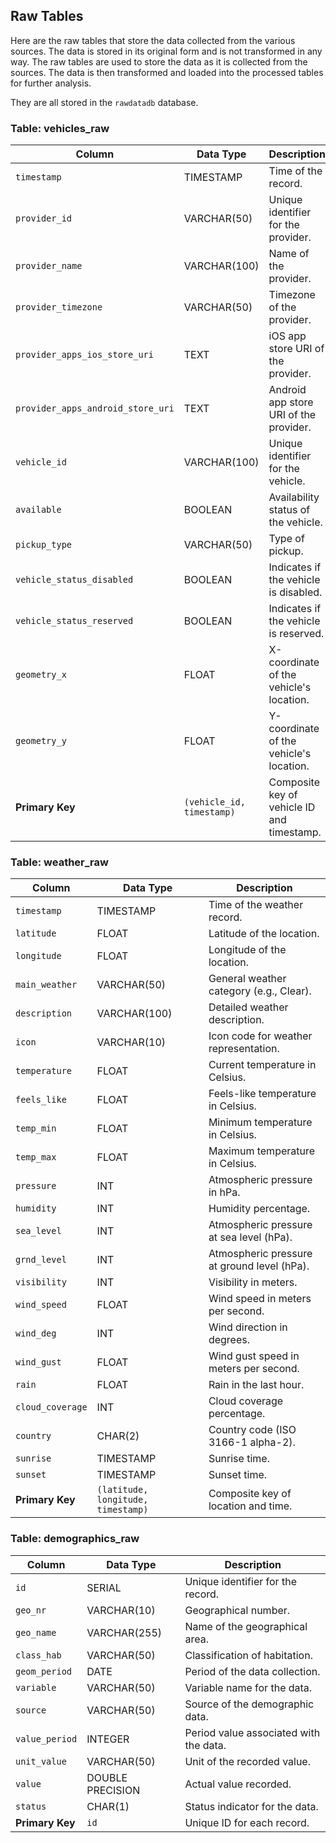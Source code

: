 ## Raw Tables

Here are the raw tables that store the data collected from the various sources. The data is stored in its original form and is not transformed in any way. The raw tables are used to store the data as it is collected from the sources. The data is then transformed and loaded into the processed tables for further analysis.

They are all stored in the `rawdatadb` database.

### **Table: vehicles_raw**
| Column                       | Data Type      | Description                                  |
|------------------------------|----------------|----------------------------------------------|
| `timestamp`                  | TIMESTAMP      | Time of the record.                         |
| `provider_id`                | VARCHAR(50)    | Unique identifier for the provider.         |
| `provider_name`              | VARCHAR(100)   | Name of the provider.                       |
| `provider_timezone`          | VARCHAR(50)    | Timezone of the provider.                   |
| `provider_apps_ios_store_uri`| TEXT           | iOS app store URI of the provider.          |
| `provider_apps_android_store_uri` | TEXT     | Android app store URI of the provider.      |
| `vehicle_id`                 | VARCHAR(100)   | Unique identifier for the vehicle.          |
| `available`                  | BOOLEAN        | Availability status of the vehicle.         |
| `pickup_type`                | VARCHAR(50)    | Type of pickup.                             |
| `vehicle_status_disabled`    | BOOLEAN        | Indicates if the vehicle is disabled.       |
| `vehicle_status_reserved`    | BOOLEAN        | Indicates if the vehicle is reserved.       |
| `geometry_x`                 | FLOAT          | X-coordinate of the vehicle's location.     |
| `geometry_y`                 | FLOAT          | Y-coordinate of the vehicle's location.     |
| **Primary Key**              | `(vehicle_id, timestamp)` | Composite key of vehicle ID and timestamp. |

### **Table: weather_raw**
| Column           | Data Type      | Description                                 |
|------------------|----------------|---------------------------------------------|
| `timestamp`      | TIMESTAMP      | Time of the weather record.                 |
| `latitude`       | FLOAT          | Latitude of the location.                   |
| `longitude`      | FLOAT          | Longitude of the location.                  |
| `main_weather`   | VARCHAR(50)    | General weather category (e.g., Clear).     |
| `description`    | VARCHAR(100)   | Detailed weather description.               |
| `icon`           | VARCHAR(10)    | Icon code for weather representation.       |
| `temperature`    | FLOAT          | Current temperature in Celsius.             |
| `feels_like`     | FLOAT          | Feels-like temperature in Celsius.          |
| `temp_min`       | FLOAT          | Minimum temperature in Celsius.             |
| `temp_max`       | FLOAT          | Maximum temperature in Celsius.             |
| `pressure`       | INT            | Atmospheric pressure in hPa.                |
| `humidity`       | INT            | Humidity percentage.                        |
| `sea_level`      | INT            | Atmospheric pressure at sea level (hPa).    |
| `grnd_level`     | INT            | Atmospheric pressure at ground level (hPa). |
| `visibility`     | INT            | Visibility in meters.                       |
| `wind_speed`     | FLOAT          | Wind speed in meters per second.            |
| `wind_deg`       | INT            | Wind direction in degrees.                  |
| `wind_gust`      | FLOAT          | Wind gust speed in meters per second.       |
| `rain`           | FLOAT          | Rain in the last hour.                      |
| `cloud_coverage` | INT            | Cloud coverage percentage.                  |
| `country`        | CHAR(2)        | Country code (ISO 3166-1 alpha-2).          |
| `sunrise`        | TIMESTAMP      | Sunrise time.                               |
| `sunset`         | TIMESTAMP      | Sunset time.                                |
| **Primary Key**  | `(latitude, longitude, timestamp)` | Composite key of location and time.         |

### **Table: demographics_raw**
| Column         | Data Type        | Description                                |
|----------------|------------------|--------------------------------------------|
| `id`           | SERIAL           | Unique identifier for the record.         |
| `geo_nr`       | VARCHAR(10)      | Geographical number.                      |
| `geo_name`     | VARCHAR(255)     | Name of the geographical area.            |
| `class_hab`    | VARCHAR(50)      | Classification of habitation.             |
| `geom_period`  | DATE             | Period of the data collection.            |
| `variable`     | VARCHAR(50)      | Variable name for the data.               |
| `source`       | VARCHAR(50)      | Source of the demographic data.           |
| `value_period` | INTEGER          | Period value associated with the data.    |
| `unit_value`   | VARCHAR(50)      | Unit of the recorded value.               |
| `value`        | DOUBLE PRECISION | Actual value recorded.                    |
| `status`       | CHAR(1)          | Status indicator for the data.            |
| **Primary Key**| `id`             | Unique ID for each record.                |
